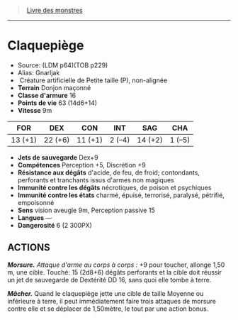 ﻿> [Livre des monstres](tome_of_beasts.md)

---

# Claquepiège

- Source: (LDM p64)(TOB p229)
- Alias: Gnarljak
-  Créature artificielle de Petite taille (P), non-alignée
- **Terrain** Donjon maçonné
- **Classe d'armure** 16
- **Points de vie** 63 (14d6+14)
- **Vitesse** 9m

|FOR|DEX|CON|INT|SAG|CHA|
|---|---|---|---|---|---|
|13 (+1)|22 (+6)|11 (+1)|2 (–4)|14 (+2)|1 (–5)|

- **Jets de sauvegarde** Dex+9
- **Compétences** Perception +5, Discrétion +9
- **Résistance aux dégâts** d'acide, de feu, de froid; contondants, perforants et tranchants issus d'armes non magiques
- **Immunité contre les dégâts** nécrotiques, de poison et psychiques
- **Immunité contre les états** charmé, épuisé, terrorisé, paralysé, pétrifié, empoisonné
- **Sens** vision aveugle 9m, Perception passive 15
- **Langues** —
- **Dangerosité** 6 (2 300PX)

## ACTIONS

**_Morsure._** _Attaque d'arme au corps à corps :_ +9 pour toucher, allonge 1,50 m, une cible. Touché: 15 (2d8+6) dégâts perforants et la cible doit réussir un jet de sauvegarde de Dextérité DD 16, sans quoi elle tombe à terre.

**_Mâcher._** Quand le claquepiège jette une cible de taille Moyenne ou inférieure à terre, il peut immédiatement faire trois attaques de morsure contre elle et se déplacer de 1,50mètre, le tout par une action bonus.

